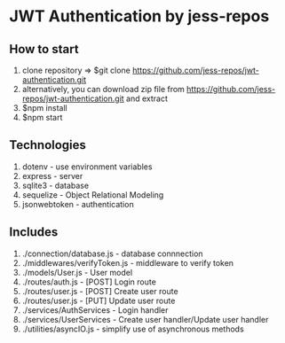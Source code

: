 # JWT Authentication by jess-repos

## How to start

1. clone repository => $git clone https://github.com/jess-repos/jwt-authentication.git
2. alternatively, you can download zip file from https://github.com/jess-repos/jwt-authentication.git and extract
3. $npm install
4. $npm start

## Technologies

1. dotenv - use environment variables
2. express - server
3. sqlite3 - database
4. sequelize - Object Relational Modeling
5. jsonwebtoken - authentication

## Includes

1. ./connection/database.js - database connnection
2. ./middlewares/verifyToken.js - middleware to verify token
3. ./models/User.js - User model
4. ./routes/auth.js - [POST] Login route
5. ./routes/user.js - [POST] Create user route
6. ./routes/user.js - [PUT] Update user route
7. ./services/AuthServices - Login handler
8. ./services/UserServices - Create user handler/Update user handler
9. ./utilities/asyncIO.js - simplify use of asynchronous methods
